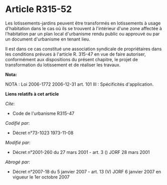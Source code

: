 # Article R315-52

Les lotissements-jardins peuvent être transformés en lotissements à usage d'habitation dans le cas où ils se trouvent à
l'intérieur d'une zone affectée à l'habitation par un plan local d'urbanisme rendu public ou approuvé ou par un document
d'urbanisme en tenant lieu.

Il est dans ce cas constitué une association syndicale de propriétaires dans les conditions prévues à l'article R. 315-47 en
vue de faire autoriser, conformément aux dispositions du présent chapitre, le projet de transformation du lotissement et de
réaliser les travaux.

**Nota:**

NOTA : Loi 2006-1772 2006-12-31 art. 101 III : Spécificités d'application.

**Liens relatifs à cet article**

_Cite_:

  - Code de l'urbanisme R315-47

_Codifié par_:

  - Décret n°73-1023 1973-11-08

_Modifié par_:

  - Décret n°2001-260 du 27 mars 2001 - art. 3 () JORF 28 mars 2001

_Abrogé par_:

  - Décret n°2007-18 du 5 janvier 2007 - art. 13 (V) JORF 6 janvier 2007 en vigueur le 1er octobre 2007
